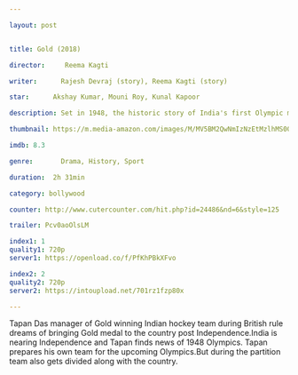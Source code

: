 ```yaml
---

layout: post


title: Gold (2018)

director:     Reema Kagti

writer:      Rajesh Devraj (story), Reema Kagti (story)

star:      Akshay Kumar, Mouni Roy, Kunal Kapoor

description: Set in 1948, the historic story of India's first Olympic medal post their independence.

thumbnail: https://m.media-amazon.com/images/M/MV5BM2QwNmIzNzEtMzlhMS00MmU1LWFjZGYtNjc5ZTg3NTE5MWY1XkEyXkFqcGdeQXVyODE5NzE3OTE@._V1_UX182_CR0,0,182,268_AL__QL50.jpg

imdb: 8.3

genre:       Drama, History, Sport

duration:  2h 31min

category: bollywood

counter: http://www.cutercounter.com/hit.php?id=24486&nd=6&style=125

trailer: Pcv0aoOlsLM

index1: 1
quality1: 720p
server1: https://openload.co/f/PfKhPBkXFvo

index2: 2
quality2: 720p
server2: https://intoupload.net/701rz1fzp80x

---
```


Tapan Das manager of Gold winning Indian hockey team during British rule dreams of bringing Gold medal to the country post Independence.India is nearing Independence and Tapan finds news of 1948 Olympics. Tapan prepares his own team for the upcoming Olympics.But during the partition team also gets divided along with the country.